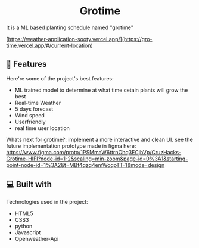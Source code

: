 <h1 align="center" id="title">Grotime</h1>

<p align="center">

<p id="description">It is a ML based planting schedule named "grotime"</p>

[https://weather-application-sooty.vercel.app/](https://gro-time.vercel.app/#/current-location)

  
<h2>🧐 Features</h2>

Here're some of the project's best features:

*   ML trained model to determine at what time cetain plants will grow the best 
*   Real-time Weather
*   5 days forecast
*   Wind speed
*   Userfriendly
*   real time user location

  Whats next for grotime?:
implement a more interactive and clean UI.
see the future implementation prototype made in figma here:
https://www.figma.com/proto/1PSMmaW6ttrnOhq3ECjbVp/CruzHacks-Grotime-HIFI?node-id=1-2&scaling=min-zoom&page-id=0%3A1&starting-point-node-id=1%3A2&t=MBf4qzq4emWoqpTT-1&mode=design

  
<h2>💻 Built with</h2>

Technologies used in the project:

*   HTML5
*   CSS3
*   python
*   Javascript
*   Openweather-Api
